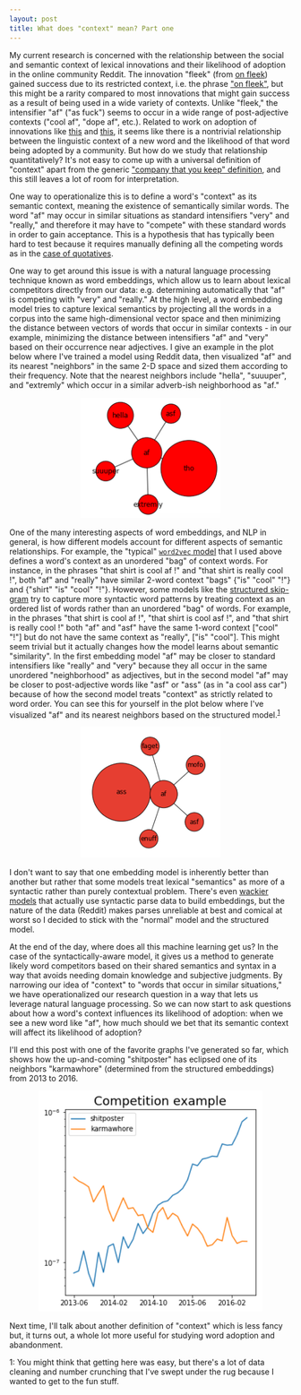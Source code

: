 ```yaml
---
layout: post
title: What does "context" mean? Part one
---
```


My current research is concerned with the relationship between the social and semantic context of lexical innovations and their likelihood of adoption in the online community Reddit. The innovation "fleek" (from [on fleek]()) gained success due to its restricted context, i.e. the phrase ["on fleek"](https://www.youtube.com/watch?v=XrTVMXxop3o), but this might be a rarity compared to most innovations that might gain success as a result of being used in a wide variety of contexts. Unlike "fleek," the intensifier "af" ("as fuck") seems to occur in a wide range of post-adjective contexts ("cool af", "dope af", etc.). Related to work on adoption of innovations like [this](https://dspace.lboro.ac.uk/dspace-jspui/bitstream/2134/21665/3/Kershaw%20rowe%20stacey%20ACM_proc.pdf) and [this](http://publications.aston.ac.uk/28001/1/ELL_078_Grieve_Nini_Guo_final.pdf), it seems like there is a nontrivial relationship between the linguistic context of a new word and the likelihood of that word being adopted by a community. But how do we study that relationship quantitatively? It's not easy to come up with a universal definition of "context" apart from the generic ["company that you keep" definition](http://www.tandfonline.com/doi/pdf/10.1080/00437956.1954.11659520), and this still leaves a lot of room for interpretation.

One way to operationalize this is to define a word's "context" as its semantic context, meaning the existence of semantically similar words. The word "af" may occur in similar situations as standard intensifiers "very" and "really," and therefore it may have to "compete" with these standard words in order to gain acceptance. This is a hypothesis that has typically been hard to test because it requires manually defining all the competing words as in the [case of quotatives](https://www.researchgate.net/profile/Alexandra_Darcy/publication/231871295_Frequency_and_variation_in_the_community_grammar_Tracking_a_new_change_through_the_generations/links/55b2421d08aec0e5f43167fd.pdf). 

One way to get around this issue is with a natural language processing technique known as word embeddings, which allow us to learn about lexical competitors directly from our data: e.g. determining automatically that "af" is competing with "very" and "really." At the high level, a word embedding model tries to capture lexical semantics by projecting all the words in a corpus into the same high-dimensional vector space and then minimizing the distance between vectors of words that occur in similar contexts - in our example, minimizing the distance between intensifiers "af" and "very" based on their occurrence near adjectives. I give an example in the plot below where I've trained a model using Reddit data, then visualized "af" and its nearest "neighbors" in the same 2-D space and sized them according to their frequency. Note that the nearest neighbors include "hella", "suuuper", and "extremly" which occur in a similar adverb-ish neighborhood as "af."

<center><img src="../docs/blog_images/unstruc_skip_af.png" alt="Unstructured Skipgram Example" style="width: 250px;"/></center>

One of the many interesting aspects of word embeddings, and NLP in general, is how different models account for different aspects of semantic relationships. For example, the "typical" [`word2vec` model](http://papers.nips.cc/paper/5021-distributed-representations-of-words-and-phrases-and-their-compositionality.pdf) that I used above defines a word's context as an unordered "bag" of context words. For instance, in the phrases "that shirt is cool af !" and "that shirt is really cool !", both "af" and "really" have similar 2-word context "bags" {"is" "cool" "!"} and {"shirt" "is" "cool" "!"}. However, some models like the [structured skip-gram](http://www.cs.cmu.edu/~lingwang/papers/naacl2015.pdf) try to capture more syntactic word patterns by treating context as an ordered list of words rather than an unordered "bag" of words. For example, in the phrases "that shirt is cool af !", "that shirt is cool asf !", and "that shirt is really cool !" both "af" and "asf" have the same 1-word context ["cool" "!"] but do not have the same context as "really", ["is" "cool"]. This might seem trivial but it actually changes how the model learns about semantic "similarity". In the first embedding model "af" may be closer to standard intensifiers like "really" and "very" because they all occur in the same unordered "neighborhood" as adjectives, but in the second model "af" may be closer to post-adjective words like "asf" or "ass" (as in "a cool ass car") because of how the second model treats "context" as strictly related to word order. You can see this for yourself in the plot below where I've visualized "af" and its nearest neighbors based on the structured model.<sup>[1](#footnote1)</sup>

<center><img src="../docs/blog_images/struc_skip_af.png" alt="Structured Skipgram Example" style="width: 250px;"/></center>

I don't want to say that one embedding model is inherently better than another but rather that some models treat lexical "semantics" as more of a syntactic rather than purely contextual problem. There's even [wackier models](https://arxiv.org/pdf/1503.00185.pdf) that actually use syntactic parse data to build embeddings, but the nature of the data (Reddit) makes parses unreliable at best and comical at worst so I decided to stick with the "normal" model and the structured model.

At the end of the day, where does all this machine learning get us? In the case of the syntactically-aware model, it gives us a method to generate likely word competitors based on their shared semantics and syntax in a way that avoids needing domain knowledge and subjective judgments. By narrowing our idea of "context" to "words that occur in similar situations," we have operationalized our research question in a way that lets us leverage natural language processing. So we can now start to ask questions about how a word's context influences its likelihood of adoption: when we see a new word like "af", how much should we bet that its semantic context will affect its likelihood of adoption? 

I'll end this post with one of the favorite graphs I've generated so far, which shows how the up-and-coming "shitposter" has eclipsed one of its neighbors "karmawhore" (determined from the structured embeddings) from 2013 to 2016.

<center><img src="../docs/blog_images/shitposter_competition.png" alt="Competition Example" style="width: 400px;"/></center>

Next time, I'll talk about another definition of "context" which is less fancy but, it turns out, a whole lot more useful for studying word adoption and abandonment.

<a name="footnote1">1</a>: You might think that getting here was easy, but there's a lot of data cleaning and number crunching that I've swept under the rug because I wanted to get to the fun stuff. 